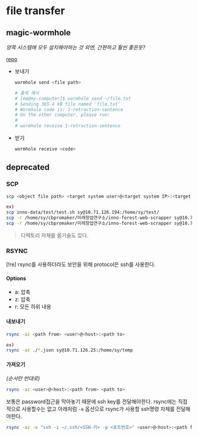 # file transfer


## magic-wormhole

_양쪽 시스템에 모두 설치해야하는 것 외엔, 간편하고 훨씬 좋은듯?_

[repo](https://github.com/magic-wormhole/magic-wormhole)

- 보내기

  ```bash
  wormhole send <file path>

  # 출력 예시
  # [me@my-computer]$ wormhole send ~/file.txt
  # Sending 365.4 kB file named 'file.txt'
  # Wormhole code is: 1-retraction-sentence
  # On the other computer, please run:
  #
  # wormhole receive 1-retraction-sentence
  ```

- 받기

  ```bash
  wormhole receive <code>
  ```


## deprecated


### SCP

  ```bash
  scp <object file path> <target system user>@<target system IP>:<target system path>

  ex)
  scp inno-data/test/test.sh sy@10.71.126.194:/home/sy/test/
  scp -r /home/sy/cbpromaker/미래창업연구소/inno-forest-web-scrapper sy@10.71.126.216:/home/sy/inno2
  scp -r /home/sy/cbpromaker/미래창업연구소/inno-forest-web-scrapper sy@10.71.126.201:/home/sy/inno2
  ```

> 디렉토리 자체를 옮기술도 있다.


### RSYNC


[!re] rsync를 사용하더라도 보안을 위해 protocol은 ssh를 사용한다.

#### Options

- a: 압축
- z: 압축
- r: 모든 하위 내용

#### 내보내기

  ```bash
  rsync -az <path from> <user>@<host>:<path to>

  ex)
  rsync -az ./*.json sy@10.71.126.25:/home/sy/temp
  ```

#### 가져오기

_(순서만 반대로)_

  ```bash
  rsync -az <user>@<host>:<path from> <path to>
  ```


보통은 password접근을 막아놓기 때문에 ssh key를 전달해야한다. rsync에는 직접적으로 사용할수는 없고 아래처럼 `-e` 옵션으로 rsync가 사용할 ssh명령 자체를 전달해야한다.

  ```bash
  rsync -az -e "ssh -i ~/.ssh/<SSH-키> -p <포트번호>" <user>@<host>:<path from> <path to>
  ```
